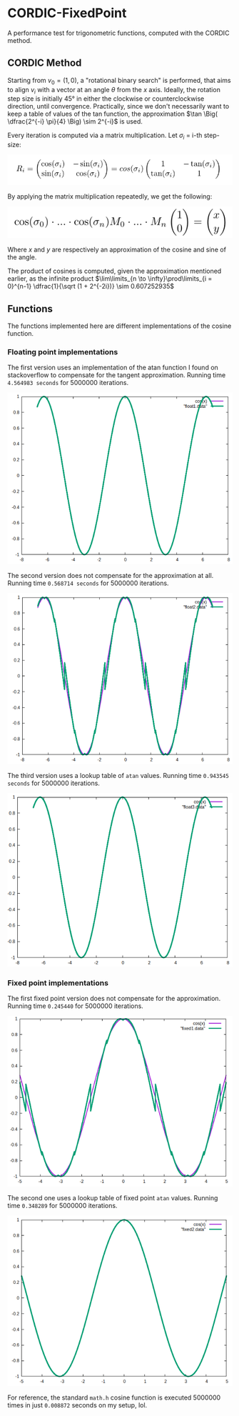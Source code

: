 # CORDIC-FixedPoint

A performance test for trigonometric functions, computed with the CORDIC method.

## CORDIC Method

Starting from $v_0 = (1,0)$, a "rotational binary search" is performed, that aims to align $v_i$ with a vector at an angle $\theta$
 from the $x$ axis. Ideally, the rotation step size is initially 45° in either the clockwise or counterclockwise direction, until convergence. Practically, since we don't necessarily want to keep a table of values of the tan function, the approximation $\tan \Big( \dfrac{2^{-i} \pi}{4}  \Big) \sim 2^{-i}$ is used. 
 
 Every iteration is computed via a matrix multiplication. Let $\sigma_i$ = i-th step-size:
  
![](https://github.com/mell-o-tron/CORDIC-FixedPoint/blob/main/Formulas/for%201.png)

By applying the matrix multiplication repeatedly, we get the following: 

![](https://github.com/mell-o-tron/CORDIC-FixedPoint/blob/main/Formulas/for%202.png)

Where $x$ and $y$ are respectively an approximation of the cosine and sine of the angle.

The product of cosines is computed, given the approximation mentioned earlier, as the infinite product $\lim\limits_{n \to \infty}\prod\limits_{i = 0}^{n-1} \dfrac{1}{\sqrt (1 + 2^{-2i})} \sim 0.607252935$ 

## Functions

The functions implemented here are different implementations of the cosine function. 

### Floating point implementations

The first version uses an implementation of the atan function I found on stackoverflow to compensate for the tangent approximation. Running time `4.564983 seconds` for 5000000 iterations.

![](https://github.com/mell-o-tron/CORDIC-FixedPoint/blob/main/float.png)


The second version does not compensate for the approximation at all. Running time `0.568714 seconds` for 5000000 iterations.


![](https://github.com/mell-o-tron/CORDIC-FixedPoint/blob/main/float_approx.png)


The third version uses a lookup table of `atan` values. Running time `0.943545 seconds` for 5000000 iterations.


![](https://github.com/mell-o-tron/CORDIC-FixedPoint/blob/main/float_lookup.png)


### Fixed point implementations

The first fixed point version does not compensate for the approximation. Running time `0.245440` for 5000000 iterations.

![](https://github.com/mell-o-tron/CORDIC-FixedPoint/blob/main/fixed_approx.png)

The second one uses a lookup table of fixed point `atan` values.  Running time `0.348289` for 5000000 iterations.

![](https://github.com/mell-o-tron/CORDIC-FixedPoint/blob/main/fixed_lookup.png)


For reference, the standard `math.h` cosine function is executed 5000000 times in just `0.008872` seconds on my setup, lol.
